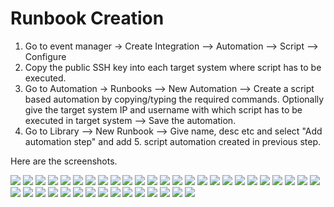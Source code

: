 # Runbook Creation

1. Go to event manager -> Create Integration --> Automation --> Script --> Configure 
2. Copy the public SSH key into each target system where script has to be executed. 
3. Go to Automation -> Runbooks --> New Automation --> Create a script based automation by copying/typing the required commands. Optionally give the target system IP and username with which script has to be executed in target system --> Save the automation.
4. Go to Library --> New Runbook --> Give name, desc etc and select "Add automation step" and add 5. script automation created in previous step.


Here are the screenshots.

<img src="images/image-11.png">
<img src="images/image-12.png">
<img src="images/image-13.png">
<img src="images/image-14.png">
<img src="images/image-15.png">
<img src="images/image-16.png">
<img src="images/image-17.png">
<img src="images/image-18.png">
<img src="images/image-19.png">
<img src="images/image-20.png">
<img src="images/image-21.png">
<img src="images/image-22.png">
<img src="images/image-23.png">
<img src="images/image-24.png">
<img src="images/image-25.png">
<img src="images/image-26.png">
<img src="images/image-27.png">
<img src="images/image-28.png">
<img src="images/image-29.png">
<img src="images/image-30.png">
<img src="images/image-31.png">
<img src="images/image-32.png">
<img src="images/image-33.png">
<img src="images/image-34.png">
<img src="images/image-35.png">
<img src="images/image-36.png">
<img src="images/image-37.png">
<img src="images/image-38.png">
<img src="images/image-39.png">
<img src="images/image-40.png">
<img src="images/image-41.png">
<img src="images/image-42.png">
<img src="images/image-43.png">
<img src="images/image-44.png">
<img src="images/image-45.png">
<img src="images/image-46.png">
<img src="images/image-47.png">
<img src="images/image-48.png">
<img src="images/image-49.png">
<img src="images/image-50.png">

